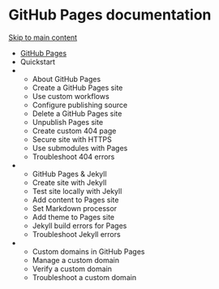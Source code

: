 # GitHub Pages documentation

[Skip to main content](broken-reference)

* [GitHub Pages](broken-reference)
* Quickstart
*
  * About GitHub Pages
  * Create a GitHub Pages site
  * Use custom workflows
  * Configure publishing source
  * Delete a GitHub Pages site
  * Unpublish Pages site
  * Create custom 404 page
  * Secure site with HTTPS
  * Use submodules with Pages
  * Troubleshoot 404 errors
*
  * GitHub Pages & Jekyll
  * Create site with Jekyll
  * Test site locally with Jekyll
  * Add content to Pages site
  * Set Markdown processor
  * Add theme to Pages site
  * Jekyll build errors for Pages
  * Troubleshoot Jekyll errors
*
  * Custom domains in GitHub Pages
  * Manage a custom domain
  * Verify a custom domain
  * Troubleshoot a custom domain

